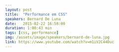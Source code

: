 ```yaml
---
layout: post
title:  "Performance em CSS"
speakers: Bernard De Luna
date:   2015-02-22 16:58:00
duration: 1:00:43 min
tags: [css, performance]
img: /assets/image/speakers/bernard-de-luna.jpg
link: https://www.youtube.com/watch?v=m1iV2C44Duc
---
```


